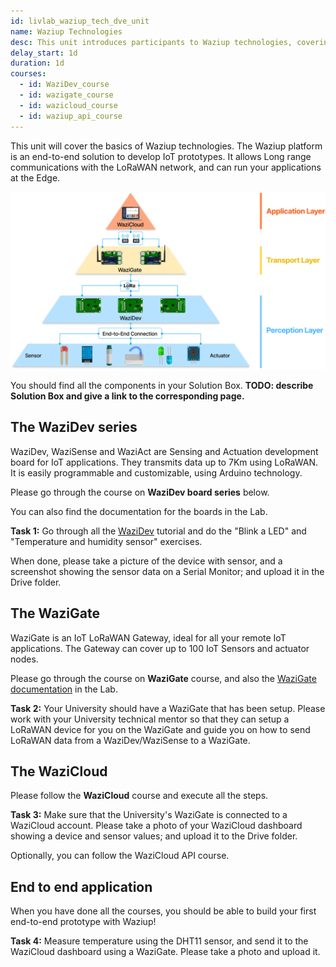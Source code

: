 ```yaml
---
id: livlab_waziup_tech_dve_unit
name: Waziup Technologies
desc: This unit introduces participants to Waziup technologies, covering the Waziup IoT platform, hardware, software, architecture, components, and APIs.
delay_start: 1d
duration: 1d
courses:
  - id: WaziDev_course
  - id: wazigate_course
  - id: wazicloud_course
  - id: waziup_api_course
---
```


This unit will cover the basics of Waziup technologies. 
The Waziup platform is an end-to-end solution to develop IoT prototypes.
It allows Long range communications with the LoRaWAN network, and can run your applications at the Edge.

![archi](../../../../courses/1.Fundamentals/1.Intro/img/waziup-ecosystem.png#width=700)

You should find all the components in your Solution Box. **TODO: describe Solution Box and give a link to the corresponding page.**

## The WaziDev series

WaziDev, WaziSense and WaziAct are Sensing and Actuation development board for IoT applications. They transmits data up to 7Km using LoRaWAN. It is easily programmable and customizable, using Arduino technology.

Please go through the course on **WaziDev board series** below.

You can also find the documentation for the boards in the Lab.

<alert type='success'><b>Task 1:</b> Go through all the [WaziDev](https://lab.waziup.io/resources/waziup/wazidev) tutorial and do the "Blink a LED" and "Temperature and humidity sensor" exercises.</alert>


When done, please take a picture of the device with sensor, and a screenshot showing the sensor data on a Serial Monitor; and upload it in the Drive folder.


## The WaziGate

WaziGate is an IoT LoRaWAN Gateway, ideal for all your remote IoT applications. The Gateway can cover up to 100 IoT Sensors and actuator nodes.

Please go through the course on **WaziGate** course, and also the [WaziGate documentation](https://lab.waziup.io/resources/waziup/wazigate) in the Lab.

<alert type='success'><b>Task 2:</b> Your University should have a WaziGate that has been setup. Please work with your University technical mentor so that they can setup a LoRaWAN device for you on the WaziGate and guide you on how to send LoRaWAN data from a WaziDev/WaziSense to a WaziGate.</alert>

## The WaziCloud

Please follow the **WaziCloud** course and execute all the steps.

<alert type='success'><b>Task 3:</b> Make sure that the University's WaziGate is connected to a WaziCloud account. Please take a photo of your WaziCloud dashboard showing a device and sensor values; and upload it to the Drive folder.</alert>

Optionally, you can follow the WaziCloud API course.

## End to end application

When you have done all the courses, you should be able to build your first end-to-end prototype with Waziup!

<alert type='success'><b>Task 4:</b> Measure temperature using the DHT11 sensor, and send it to the WaziCloud dashboard using a WaziGate. Please take a photo and upload it.</alert>



